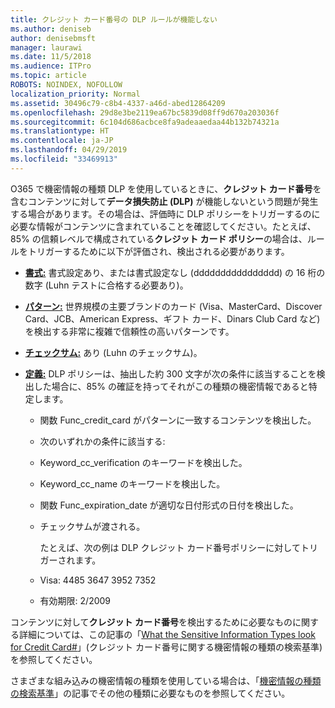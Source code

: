 ```yaml
---
title: クレジット カード番号の DLP ルールが機能しない
ms.author: deniseb
author: denisebmsft
manager: laurawi
ms.date: 11/5/2018
ms.audience: ITPro
ms.topic: article
ROBOTS: NOINDEX, NOFOLLOW
localization_priority: Normal
ms.assetid: 30496c79-c8b4-4337-a46d-abed12864209
ms.openlocfilehash: 29d8e3be2119ea67bc5839d08ff9d670a203036f
ms.sourcegitcommit: 6c104d686acbce8fa9adeaaedaa44b132b74321a
ms.translationtype: HT
ms.contentlocale: ja-JP
ms.lasthandoff: 04/29/2019
ms.locfileid: "33469913"
---
```

O365 で機密情報の種類 DLP を使用しているときに、**クレジット カード番号**を含むコンテンツに対して**データ損失防止 (DLP)** が機能しないという問題が発生する場合があります。その場合は、評価時に DLP ポリシーをトリガーするのに必要な情報がコンテンツに含まれていることを確認してください。たとえば、85% の信頼レベルで構成されている**クレジット カード ポリシー**の場合は、ルールをトリガーするために以下が評価され、検出される必要があります。 
  
- **[書式:](https://docs.microsoft.com/office365/securitycompliance/what-the-sensitive-information-types-look-for#format-19)** 書式設定あり、または書式設定なし (dddddddddddddddd) の 16 桁の数字 (Luhn テストに合格する必要あり)。 
    
- **[パターン:](https://docs.microsoft.com/office365/securitycompliance/what-the-sensitive-information-types-look-for#pattern-19)** 世界規模の主要ブランドのカード (Visa、MasterCard、Discover Card、JCB、American Express、ギフト カード、Dinars Club Card など) を検出する非常に複雑で信頼性の高いパターンです。 
    
- **[チェックサム:](https://docs.microsoft.com/office365/securitycompliance/what-the-sensitive-information-types-look-for#checksum-19)** あり (Luhn のチェックサム)。 
    
- **[定義:](https://docs.microsoft.com/office365/securitycompliance/what-the-sensitive-information-types-look-for#definition-19)** DLP ポリシーは、抽出した約 300 文字が次の条件に該当することを検出した場合に、85% の確証を持ってそれがこの種類の機密情報であると特定します。 
    
  - 関数 Func_credit_card がパターンに一致するコンテンツを検出した。
    
  - 次のいずれかの条件に該当する: 
    
  - Keyword_cc_verification のキーワードを検出した。
    
  - Keyword_cc_name のキーワードを検出した。
    
  - 関数 Func_expiration_date が適切な日付形式の日付を検出した。
    
  - チェックサムが渡される。
    
    たとえば、次の例は DLP クレジット カード番号ポリシーに対してトリガーされます。
    
  - Visa: 4485 3647 3952 7352 
    
  - 有効期限: 2/2009
    
コンテンツに対して**クレジット カード番号**を検出するために必要なものに関する詳細については、この記事の「[What the Sensitive Information Types look for Credit Card#](https://docs.microsoft.com/office365/securitycompliance/what-the-sensitive-information-types-look-for#credit-card-number)」(クレジット カード番号に関する機密情報の種類の検索基準) を参照してください。
  
さまざまな組み込みの機密情報の種類を使用している場合は、「[機密情報の種類の検索基準](https://docs.microsoft.com/office365/securitycompliance/what-the-sensitive-information-types-look-for)」の記事でその他の種類に必要なものを参照してください。
  

